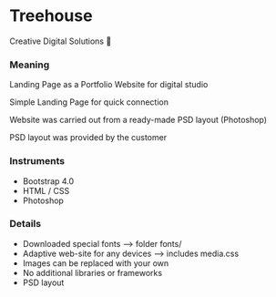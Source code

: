 # Treehouse
Creative Digital Solutions :pencil:

### Meaning
Landing Page as a Portfolio Website for digital studio

Simple Landing Page for quick connection

Website was carried out from a ready-made PSD layout (Photoshop)

PSD layout was provided by the customer 


### Instruments
- Bootstrap 4.0
- HTML / CSS
- Photoshop

### Details
- Downloaded special fonts --> folder fonts/
- Adaptive web-site for any devices --> includes media.css
- Images can be replaced with your own
- No additional libraries or frameworks
- PSD layout
